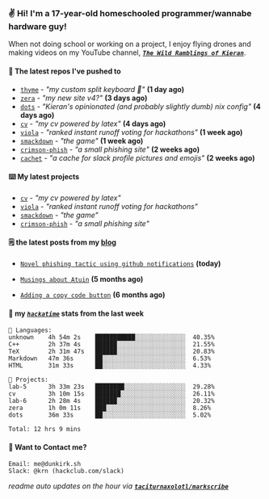 ### ✌️ Hi! I'm a 17-year-old homeschooled programmer/wannabe hardware guy!

When not doing school or working on a project, I enjoy flying drones and making videos on my YouTube channel, [**_`The Wild Ramblings of Kieran`_**](https://youtube.com/@kieran.rambles).

#### 👷 The latest repos I've pushed to

- [`thyme`](https://github.com/taciturnaxolotl/thyme) - _"my custom split keyboard 🫶"_ **(1 day ago)**
- [`zera`](https://github.com/taciturnaxolotl/zera) - _"my new site v4?"_ **(3 days ago)**
- [`dots`](https://github.com/taciturnaxolotl/dots) - _"Kieran's opinionated (and probably slightly dumb) nix config"_ **(4 days ago)**
- [`cv`](https://github.com/taciturnaxolotl/cv) - _"my cv powered by latex"_ **(4 days ago)**
- [`viola`](https://github.com/taciturnaxolotl/viola) - _"ranked instant runoff voting for hackathons"_ **(1 week ago)**
- [`smackdown`](https://github.com/taciturnaxolotl/smackdown) - _"the game"_ **(1 week ago)**
- [`crimson-phish`](https://github.com/taciturnaxolotl/crimson-phish) - _"a small phishing site"_ **(2 weeks ago)**
- [`cachet`](https://github.com/taciturnaxolotl/cachet) - _"a cache for slack profile pictures and emojis"_ **(2 weeks ago)**

#### ⌨️ My latest projects

- [`cv`](https://github.com/taciturnaxolotl/cv) - _"my cv powered by latex"_
- [`viola`](https://github.com/taciturnaxolotl/viola) - _"ranked instant runoff voting for hackathons"_
- [`smackdown`](https://github.com/taciturnaxolotl/smackdown) - _"the game"_
- [`crimson-phish`](https://github.com/taciturnaxolotl/crimson-phish) - _"a small phishing site"_

#### 🗒️ the latest posts from my [blog](https://dunkirk.sh)

- [`Novel phishing tactic using github notifications`](https://dunkirk.sh/blog/github-phishing/) **(today)**

- [`Musings about Atuin`](https://dunkirk.sh/blog/atuin/) **(5 months ago)**

- [`Adding a copy code button`](https://dunkirk.sh/blog/adding-a-copy-button/) **(6 months ago)**



#### 📡 my [_`hackatime`_](https://waka.hackclub.com) stats from the last week

```text
💾 Languages:
unknown    4h 54m 2s    ███████████░░░░░░░░░░░░░░  40.35%
C++        2h 37m 4s    ██████░░░░░░░░░░░░░░░░░░░  21.55%
TeX        2h 31m 47s   ██████░░░░░░░░░░░░░░░░░░░  20.83%
Markdown   47m 36s      ██░░░░░░░░░░░░░░░░░░░░░░░  6.53%
HTML       31m 33s      ██░░░░░░░░░░░░░░░░░░░░░░░  4.33%

💼 Projects:
lab-5      3h 33m 23s   ████████░░░░░░░░░░░░░░░░░  29.28%
cv         3h 10m 15s   ███████░░░░░░░░░░░░░░░░░░  26.11%
lab-6      2h 28m 4s    ██████░░░░░░░░░░░░░░░░░░░  20.32%
zera       1h 0m 11s    ███░░░░░░░░░░░░░░░░░░░░░░  8.26%
dots       36m 33s      ██░░░░░░░░░░░░░░░░░░░░░░░  5.02%

Total: 12 hrs 9 mins
```

#### 📮 Want to Contact me?

```text
Email: me@dunkirk.sh
Slack: @krn (hackclub.com/slack)
```

_readme auto updates on the hour via [**`taciturnaxolotl/markscribe`**](https://github.com/taciturnaxolotl/markscribe)_

